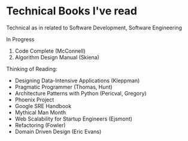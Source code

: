 # Technical Books I've read

Technical as in related to Software Development, Software Engineering

In Progress
1. Code Complete (McConnell) 
2. Algorithm Design Manual (Skiena)

Thinking of Reading:
- Designing Data-Intensive Applications (Kleppman)
- Pragmatic Programmer (Thomas, Hunt)
- Architecture Patterns with Python (Pericval, Gregory)
- Phoenix Project
- Google SRE Handbook
- Mythical Man Month
- Web Scalability for Startup Engineers (Ejsmont)
- Refactoring (Fowler)
- Domain Driven Design (Eric Evans)

